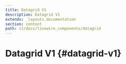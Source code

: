 ```yaml
---
title: Datagrid V1
description: Datagrid V1
extends: _layouts.documentation
section: content
path: it/docs/livewire_components/datagrid
---
```


# Datagrid V1 {#datagrid-v1}